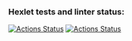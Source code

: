 ### Hexlet tests and linter status:
[![Actions Status](https://github.com/anrgl/rails-project-lvl1/workflows/hexlet-check/badge.svg)](https://github.com/anrgl/rails-project-lvl1/actions)
[![Actions Status](https://github.com/anrgl/rails-project-lvl1/workflows/Ruby/badge.svg)](https://github.com/anrgl/rails-project-lvl1/actions)

